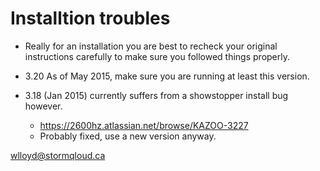 # Installtion troubles

* Really for an installation you are best to recheck your original instructions carefully to make sure you followed things properly.

* 3.20 As of May 2015, make sure you are running at least this version.

* 3.18 (Jan 2015) currently suffers from a showstopper install bug however.
  * https://2600hz.atlassian.net/browse/KAZOO-3227
  * Probably fixed, use a new version anyway.
 

wlloyd@stormqloud.ca
